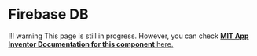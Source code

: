 # Firebase DB

!!! warning
    This page is still in progress.
    However, you can check [**MIT App Inventor Documentation for this component** here.](http://ai2.appinventor.mit.edu/reference/components/experimental.html#FirebaseDB)

